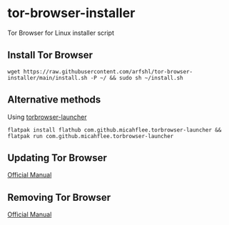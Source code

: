 # tor-browser-installer
Tor Browser for Linux installer script
## Install Tor Browser

    wget https://raw.githubusercontent.com/arfshl/tor-browser-installer/main/install.sh -P ~/ && sudo sh ~/install.sh
 
## Alternative methods
Using [torbrowser-launcher](https://github.com/micahflee/torbrowser-launcher)

    flatpak install flathub com.github.micahflee.torbrowser-launcher && flatpak run com.github.micahflee.torbrowser-launcher

## Updating Tor Browser
[Official Manual](https://tb-manual.torproject.org/updating)
## Removing Tor Browser
[Official Manual](https://tb-manual.torproject.org/uninstalling)
